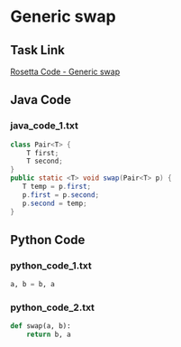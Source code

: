 # Generic swap

## Task Link
[Rosetta Code - Generic swap](https://rosettacode.org/wiki/Generic_swap)

## Java Code
### java_code_1.txt
```java
class Pair<T> {
    T first;
    T second;
}
public static <T> void swap(Pair<T> p) {
   T temp = p.first;
   p.first = p.second;
   p.second = temp;
}

```

## Python Code
### python_code_1.txt
```python
a, b = b, a

```

### python_code_2.txt
```python
def swap(a, b):
    return b, a

```

